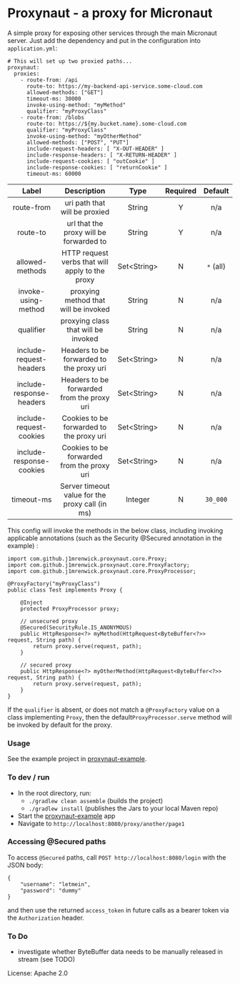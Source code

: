 # Proxynaut - a proxy for Micronaut

A simple proxy for exposing other services through the main Micronaut server.
Just add the dependency and put in the configuration into ```application.yml```: 

```
# This will set up two proxied paths...
proxynaut:
  proxies:
    - route-from: /api
      route-to: https://my-backend-api-service.some-cloud.com
      allowed-methods: ["GET"]
      timeout-ms: 30000
      invoke-using-method: "myMethod"
      qualifier: "myProxyClass"
    - route-from: /blobs
      route-to: https://${my.bucket.name}.some-cloud.com
      qualifier: "myProxyClass"
      invoke-using-method: "myOtherMethod"
      allowed-methods: ["POST", "PUT"]
      include-request-headers: [ "X-OUT-HEADER" ]
      include-response-headers: [ "X-RETURN-HEADER" ]
      include-request-cookies: [ "outCookie" ]
      include-response-cookies: [ "returnCookie" ]
      timeout-ms: 60000
```

| Label                     | Description                                     | Type         | Required | Default   |
| :---:                     | :---:                                           | :---:        | :---:    | :---:     |
| route-from                | uri path that will be proxied                   | String       | Y        | n/a       |
| route-to                  | url that the proxy will be forwarded to         | String       | Y        | n/a       |
| allowed-methods           | HTTP request verbs that will apply to the proxy | Set\<String> | N        | `*` (all) |
| invoke-using-method       | proxying method that will be invoked            | String       | N        | n/a       |
| qualifier                 | proxying class that will be invoked             | String       | N        | n/a       |
| include-request-headers   | Headers to be forwarded to the proxy uri        | Set\<String> | N        | n/a       |
| include-response-headers  | Headers to be forwarded from the proxy uri      | Set\<String> | N        | n/a       |
| include-request-cookies   | Cookies to be forwarded to the proxy uri        | Set\<String> | N        | n/a       |
| include-response-cookies  | Cookies to be forwarded from the proxy uri      | Set\<String> | N        | n/a       |
| timeout-ms                | Server timeout value for the proxy call (in ms) | Integer      | N        | `30_000`  |


This config will invoke the methods in the below class, 
including invoking applicable annotations (such as the Security @Secured annotation in the example) :

```
import com.github.j1mrenwick.proxynaut.core.Proxy;
import com.github.j1mrenwick.proxynaut.core.ProxyFactory;
import com.github.j1mrenwick.proxynaut.core.ProxyProcessor;

@ProxyFactory("myProxyClass")
public class Test implements Proxy {

    @Inject
    protected ProxyProcessor proxy;

    // unsecured proxy
    @Secured(SecurityRule.IS_ANONYMOUS)
    public HttpResponse<?> myMethod(HttpRequest<ByteBuffer<?>> request, String path) {
        return proxy.serve(request, path);
    }

    // secured proxy
    public HttpResponse<?> myOtherMethod(HttpRequest<ByteBuffer<?>> request, String path) {
        return proxy.serve(request, path);
    }
}
```

If the `qualifier` is absent, or does not match a `@ProxyFactory` value on a class implementing `Proxy`, 
then the default`ProxyProcessor.serve` method will be invoked by default for the proxy. 

### Usage

See the example project in [proxynaut-example](proxynaut-example).

### To dev / run
- In the root directory, run: 
    - `./gradlew clean assemble` (builds the project)
    - `./gradlew install` (publishes the Jars to your local Maven repo)
- Start the [proxynaut-example](proxynaut-example) app
- Navigate to `http://localhost:8080/proxy/another/page1`

### Accessing @Secured paths
To access `@Secured` paths, call `POST http://localhost:8080/login` with the JSON body:

```
{
    "username": "letmein",
    "password": "dummy"
}
```

and then use the returned `access_token` in future calls as a bearer token via the `Authorization` header. 


### To Do
- investigate whether ByteBuffer data needs to be manually released in stream (see TODO)

License: Apache 2.0
